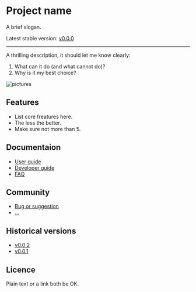 # Project name

A brief slogan.

Latest stable version: [v0.0.0](link-to-change-log)

---

A thrilling description, it should let me know clearly:

1. What can it do (and what cannot do)?
2. Why is it my best choice?


![pictures](https://cloud.githubusercontent.com/assets/340282/4879245/4ffd59ee-6326-11e4-9d66-01723ed693d9.png)


## Features

- List core freatures here.
- The less the better.
- Make sure not more than 5.


## Documentaion

- [User guide](./user-guide/index.md)
- [Developer guide](./developer-guide/index.md)
- [FAQ](#)


## Community

- [Bug or suggestion](#)
- [...](#)


## Historical versions

- [v0.0.2](link-to-according-docs)
- [v0.0.1](link-to-according-docs)


## Licence

Plain text or a link both be OK.

